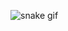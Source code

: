 
![snake gif](https://github.com/kaycout/kaycout/blob/output/![image](https://github.com/user-attachments/assets/8863c0d2-2d17-4d85-8b35-5441a3ce0a07)
)
